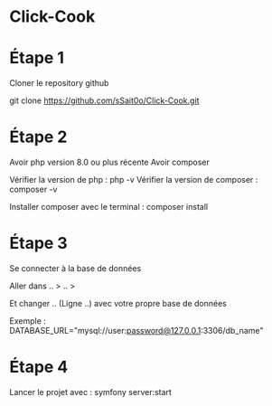 # Click-Cook

# Étape 1
Cloner le repository github

git clone https://github.com/sSait0o/Click-Cook.git

# Étape 2
Avoir php version 8.0 ou plus récente
Avoir composer

Vérifier la version de php : php -v
Vérifier la version de composer : composer -v

Installer composer avec le terminal : composer install

# Étape 3
Se connecter à la base de données

Aller dans .. > .. >

Et changer .. (Ligne ..) avec votre propre base de données

Exemple : DATABASE_URL="mysql://user:password@127.0.0.1:3306/db_name"

# Étape 4 
Lancer le projet avec : symfony server:start
